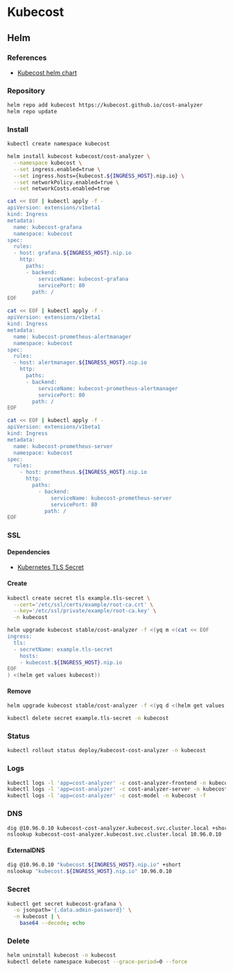 # Kubecost

<!--
harness
-->

## Helm

### References

- [Kubecost helm chart](https://github.com/kubecost/cost-analyzer-helm-chart#kubecost-helm-chart)

### Repository

```sh
helm repo add kubecost https://kubecost.github.io/cost-analyzer
helm repo update
```

### Install

```sh
kubectl create namespace kubecost
```

```sh
helm install kubecost kubecost/cost-analyzer \
  --namespace kubecost \
  --set ingress.enabled=true \
  --set ingress.hosts={kubecost.${INGRESS_HOST}.nip.io} \
  --set networkPolicy.enabled=true \
  --set networkCosts.enabled=true
```

```sh
cat << EOF | kubectl apply -f -
apiVersion: extensions/v1beta1
kind: Ingress
metadata:
  name: kubecost-grafana
  namespace: kubecost
spec:
  rules:
  - host: grafana.${INGRESS_HOST}.nip.io
    http:
      paths:
      - backend:
          serviceName: kubecost-grafana
          servicePort: 80
        path: /
EOF
```

```sh
cat << EOF | kubectl apply -f -
apiVersion: extensions/v1beta1
kind: Ingress
metadata:
  name: kubecost-prometheus-alertmanager
  namespace: kubecost
spec:
  rules:
  - host: alertmanager.${INGRESS_HOST}.nip.io
    http:
      paths:
      - backend:
          serviceName: kubecost-prometheus-alertmanager
          servicePort: 80
        path: /
EOF
```

```sh
cat << EOF | kubectl apply -f -
apiVersion: extensions/v1beta1
kind: Ingress
metadata:
  name: kubecost-prometheus-server
  namespace: kubecost
spec:
  rules:
    - host: prometheus.${INGRESS_HOST}.nip.io
      http:
        paths:
          - backend:
              serviceName: kubecost-prometheus-server
              servicePort: 80
            path: /
EOF
```

### SSL

#### Dependencies

- [Kubernetes TLS Secret](/k8s-tls-secret.md)

#### Create

```sh
kubectl create secret tls example.tls-secret \
  --cert='/etc/ssl/certs/example/root-ca.crt' \
  --key='/etc/ssl/private/example/root-ca.key' \
  -n kubecost
```

```sh
helm upgrade kubecost stable/cost-analyzer -f <(yq m <(cat << EOF
ingress:
  tls:
  - secretName: example.tls-secret
    hosts:
    - kubecost.${INGRESS_HOST}.nip.io
EOF
) <(helm get values kubecost))
```

#### Remove

```sh
helm upgrade kubecost stable/cost-analyzer -f <(yq d <(helm get values kubecost) ingress.tls)

kubectl delete secret example.tls-secret -n kubecost
```

### Status

```sh
kubectl rollout status deploy/kubecost-cost-analyzer -n kubecost
```

### Logs

```sh
kubectl logs -l 'app=cost-analyzer' -c cost-analyzer-frontend -n kubecost -f
kubectl logs -l 'app=cost-analyzer' -c cost-analyzer-server -n kubecost -f
kubectl logs -l 'app=cost-analyzer' -c cost-model -n kubecost -f
```

### DNS

```sh
dig @10.96.0.10 kubecost-cost-analyzer.kubecost.svc.cluster.local +short
nslookup kubecost-cost-analyzer.kubecost.svc.cluster.local 10.96.0.10
```

#### ExternalDNS

```sh
dig @10.96.0.10 "kubecost.${INGRESS_HOST}.nip.io" +short
nslookup "kubecost.${INGRESS_HOST}.nip.io" 10.96.0.10
```

### Secret

```sh
kubectl get secret kubecost-grafana \
  -o jsonpath='{.data.admin-password}' \
  -n kubecost | \
    base64 --decode; echo
```

### Delete

```sh
helm uninstall kubecost -n kubecost
kubectl delete namespace kubecost --grace-period=0 --force
```
